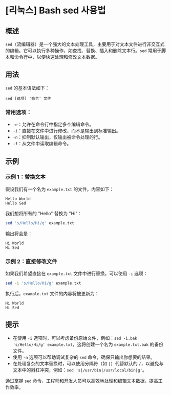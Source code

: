 # [리눅스] Bash sed 사용법

## 概述
`sed`（流编辑器）是一个强大的文本处理工具，主要用于对文本文件进行非交互式的编辑。它可以执行多种操作，如查找、替换、插入和删除文本行。`sed` 常用于脚本和命令行中，以便快速处理和修改文本数据。

## 用法
`sed` 的基本语法如下：
```
sed [选项] '命令' 文件
```

### 常用选项：
- `-e`：允许在命令行中指定多个编辑命令。
- `-i`：直接在文件中进行修改，而不是输出到标准输出。
- `-n`：抑制默认输出，仅输出被命令处理的行。
- `-f`：从文件中读取编辑命令。

## 示例
### 示例 1：替换文本
假设我们有一个名为 `example.txt` 的文件，内容如下：
```
Hello World
Hello Sed
```
我们想将所有的 "Hello" 替换为 "Hi"：
```bash
sed 's/Hello/Hi/g' example.txt
```
输出将会是：
```
Hi World
Hi Sed
```

### 示例 2：直接修改文件
如果我们希望直接在 `example.txt` 文件中进行替换，可以使用 `-i` 选项：
```bash
sed -i 's/Hello/Hi/g' example.txt
```
执行后，`example.txt` 文件的内容将被更新为：
```
Hi World
Hi Sed
```

## 提示
- 在使用 `-i` 选项时，可以考虑备份原始文件，例如：`sed -i.bak 's/Hello/Hi/g' example.txt`，这将创建一个名为 `example.txt.bak` 的备份文件。
- 使用 `-n` 选项可以帮助调试复杂的 `sed` 命令，确保只输出你想要的结果。
- 在处理复杂的文本替换时，可以使用分隔符（如 `|`）代替默认的 `/`，以避免与文本中的斜杠冲突，例如：`sed 's|/usr/bin|/usr/local/bin|g'`。

通过掌握 `sed` 命令，工程师和开发人员可以高效地处理和编辑文本数据，提高工作效率。